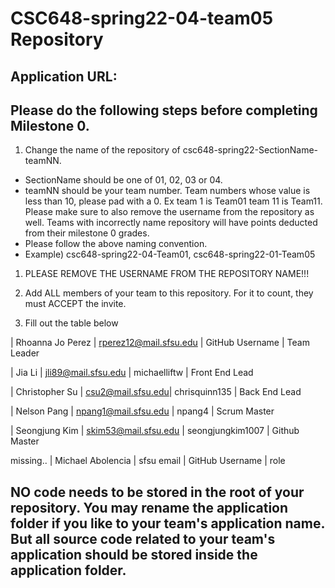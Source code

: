 # CSC648-spring22-04-team05 Repository

## Application URL: 


## Please do the following steps before completing Milestone 0.
1. Change the name of the repository of csc648-spring22-SectionName-teamNN. 
 - SectionName should be one of 01, 02, 03 or 04. 
 - teamNN should be your team number. Team numbers whose value is less than 10, please pad with a 0. Ex team 1 is Team01 team 11 is Team11. Please make sure to also remove the username from the repository as well. Teams with incorrectly name repository will have points deducted from their milestone 0 grades.
 - Please follow the above naming convention.
 - Example) csc648-spring22-04-Team01,   csc648-spring22-01-Team05

1. PLEASE REMOVE THE USERNAME FROM THE REPOSITORY NAME!!!

2. Add ALL members of your team to this repository. For it to count, they must ACCEPT the invite.

3. Fill out the table below



| Rhoanna Jo Perez | rperez12@mail.sfsu.edu | GitHub Username | Team Leader

| Jia Li | jli89@mail.sfsu.edu | michaelliftw | Front End Lead 

| Christopher Su | csu2@mail.sfsu.edu| chrisquinn135 | Back End Lead 

| Nelson Pang | npang1@mail.sfsu.edu | npang4 | Scrum Master 

| Seongjung Kim | skim53@mail.sfsu.edu | seongjungkim1007 | Github Master 

missing..
| Michael Abolencia | sfsu email | GitHub Username | role





## NO code needs to be stored in the root of your repository. You may rename the application folder if you like to your team's application name. But all source code related to your team's application should be stored inside the application folder.
